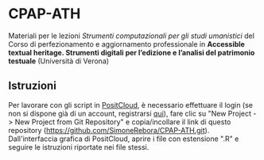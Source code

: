 # CPAP-ATH
Materiali per le lezioni *Strumenti computazionali per gli studi umanistici* del Corso di perfezionamento e aggiornamento professionale in **Accessible textual heritage. Strumenti digitali per l’edizione e l’analisi del patrimonio testuale** (Università di Verona)

## Istruzioni

Per lavorare con gli script in [PositCloud](https://posit.cloud/), è necessario effettuare il login (se non si dispone già di un account, registrarsi [qui](https://posit.cloud/plans/free)), fare clic su "New Project -> New Project from Git Repository" e copia/incollare il link di questo repository (https://github.com/SimoneRebora/CPAP-ATH.git).  
Dall'interfaccia grafica di PositCloud, aprire i file con estensione ".R" e seguire le istruzioni riportate nei file stessi.
